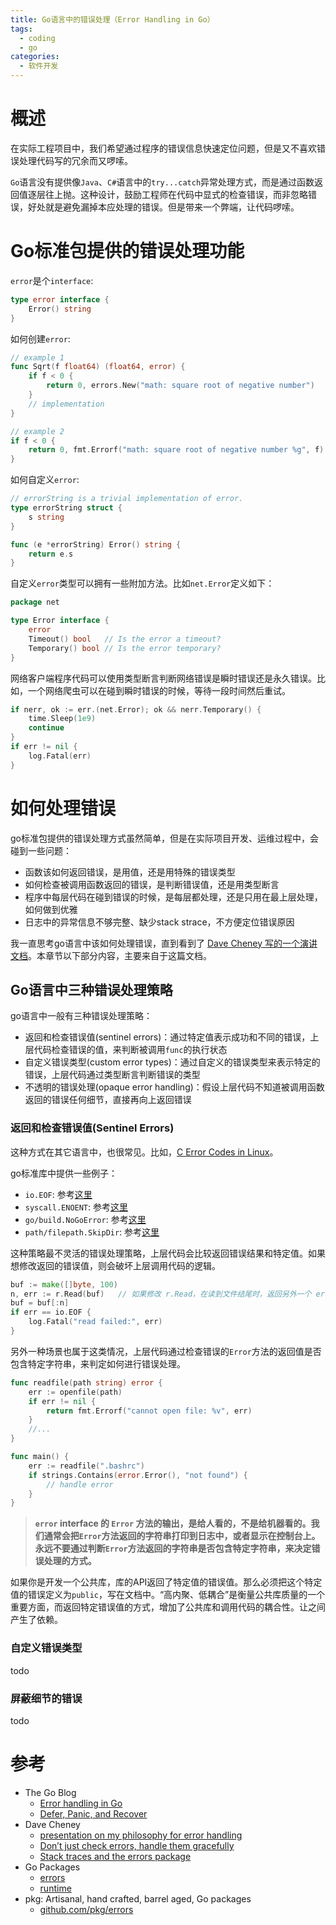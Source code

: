 ```yaml
---
title: Go语言中的错误处理（Error Handling in Go）
tags:
  - coding
  - go
categories:
  - 软件开发
---
```


# 概述

在实际工程项目中，我们希望通过程序的错误信息快速定位问题，但是又不喜欢错误处理代码写的冗余而又啰嗦。

`Go`语言没有提供像`Java`、`C#`语言中的`try...catch`异常处理方式，而是通过函数返回值逐层往上抛。这种设计，鼓励工程师在代码中显式的检查错误，而非忽略错误，好处就是避免漏掉本应处理的错误。但是带来一个弊端，让代码啰嗦。


# Go标准包提供的错误处理功能

`error`是个`interface`:

```go
type error interface {
    Error() string
}
```

如何创建`error`:

```go
// example 1
func Sqrt(f float64) (float64, error) {
    if f < 0 {
        return 0, errors.New("math: square root of negative number")
    }
    // implementation
}

// example 2
if f < 0 {
    return 0, fmt.Errorf("math: square root of negative number %g", f)
}
```

如何自定义`error`:

```go
// errorString is a trivial implementation of error.
type errorString struct {
    s string
}

func (e *errorString) Error() string {
    return e.s
}
```

自定义`error`类型可以拥有一些附加方法。比如`net.Error`定义如下：

```go
package net

type Error interface {
    error
    Timeout() bool   // Is the error a timeout?
    Temporary() bool // Is the error temporary?
}
```

网络客户端程序代码可以使用类型断言判断网络错误是瞬时错误还是永久错误。比如，一个网络爬虫可以在碰到瞬时错误的时候，等待一段时间然后重试。

```go
if nerr, ok := err.(net.Error); ok && nerr.Temporary() {
    time.Sleep(1e9)
    continue
}
if err != nil {
    log.Fatal(err)
}
```

# 如何处理错误

go标准包提供的错误处理方式虽然简单，但是在实际项目开发、运维过程中，会碰到一些问题：

- 函数该如何返回错误，是用值，还是用特殊的错误类型
- 如何检查被调用函数返回的错误，是判断错误值，还是用类型断言
- 程序中每层代码在碰到错误的时候，是每层都处理，还是只用在最上层处理，如何做到优雅
- 日志中的异常信息不够完整、缺少stack strace，不方便定位错误原因

我一直思考go语言中该如何处理错误，直到看到了 [Dave Cheney 写的一个演讲文档](https://dave.cheney.net/paste/gocon-spring-2016.pdf)。本章节以下部分内容，主要来自于这篇文档。


## Go语言中三种错误处理策略

go语言中一般有三种错误处理策略：

- 返回和检查错误值(sentinel errors)：通过特定值表示成功和不同的错误，上层代码检查错误的值，来判断被调用`func`的执行状态
- 自定义错误类型(custom error types)：通过自定义的错误类型来表示特定的错误，上层代码通过类型断言判断错误的类型
- 不透明的错误处理(opaque error handling)：假设上层代码不知道被调用函数返回的错误任何细节，直接再向上返回错误


### 返回和检查错误值(Sentinel Errors)

这种方式在其它语言中，也很常见。比如，[C Error Codes in Linux](http://www.virtsync.com/c-error-codes-include-errno)。

go标准库中提供一些例子：

- `io.EOF`: 参考[这里](https://github.com/golang/go/blob/master/src/io/io.go#L38)
- `syscall.ENOENT`: 参考[这里](https://github.com/golang/go/blob/master/src/syscall/zerrors_linux_amd64.go#L1280)
- `go/build.NoGoError`: 参考[这里](https://github.com/golang/go/blob/master/src/go/build/build.go#L446)
- `path/filepath.SkipDir`: 参考[这里](https://github.com/golang/go/blob/master/src/path/filepath/path.go#L331)

这种策略最不灵活的错误处理策略，上层代码会比较返回错误结果和特定值。如果想修改返回的错误值，则会破坏上层调用代码的逻辑。

```go
buf := make([]byte, 100)
n, err := r.Read(buf)   // 如果修改 r.Read，在读到文件结尾时，返回另外一个 error，比如 io.END，而不是 io.EOF，则所有调用 r.Read 的代码都必须修改
buf = buf[:n]
if err == io.EOF {
    log.Fatal("read failed:", err)
}
```

另外一种场景也属于这类情况，上层代码通过检查错误的`Error`方法的返回值是否包含特定字符串，来判定如何进行错误处理。

```go
func readfile(path string) error {
    err := openfile(path)
    if err != nil {
        return fmt.Errorf("cannot open file: %v", err)
    }
    //...
}

func main() {
    err := readfile(".bashrc")
    if strings.Contains(error.Error(), "not found") {
        // handle error
    }
}
```

> **`error` interface 的 `Error` 方法的输出，是给人看的，不是给机器看的。我们通常会把`Error`方法返回的字符串打印到日志中，或者显示在控制台上。永远不要通过判断`Error`方法返回的字符串是否包含特定字符串，来决定错误处理的方式。**

如果你是开发一个公共库，库的API返回了特定值的错误值。那么必须把这个特定值的错误定义为`public`，写在文档中。“高内聚、低耦合”是衡量公共库质量的一个重要方面，而返回特定错误值的方式，增加了公共库和调用代码的耦合性。让之间产生了依赖。


### 自定义错误类型

todo

### 屏蔽细节的错误

todo

# 参考

- The Go Blog
    - [Error handling in Go](https://blog.golang.org/error-handling-and-go)
    - [Defer, Panic, and Recover](https://blog.golang.org/defer-panic-and-recover)
- Dave Cheney
    - [presentation on my philosophy for error handling](https://dave.cheney.net/paste/gocon-spring-2016.pdf)
    - [Don’t just check errors, handle them gracefully](https://dave.cheney.net/2016/04/27/dont-just-check-errors-handle-them-gracefully)
    - [Stack traces and the errors package](https://dave.cheney.net/2016/06/12/stack-traces-and-the-errors-package)
- Go Packages
    - [errors](https://golang.org/pkg/errors/)
    - [runtime](https://golang.org/pkg/runtime/)
- pkg: Artisanal, hand crafted, barrel aged, Go packages
    - [github.com/pkg/errors](https://godoc.org/github.com/pkg/errors)
